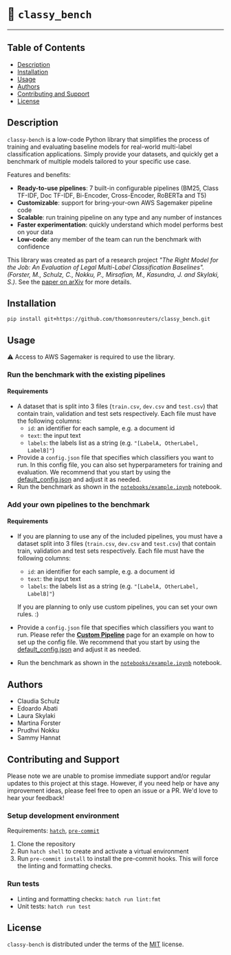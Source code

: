 # 🧪 `classy_bench`

-----

## Table of Contents

- [Description](#description)
- [Installation](#installation)
- [Usage](#usage)
- [Authors](#authors)
- [Contributing and Support](#contributing-and-support)
- [License](#license)

## Description

`classy-bench` is a low-code Python library that simplifies the process of training and evaluating baseline models for real-world multi-label classification applications. Simply provide your datasets, and quickly get a benchmark of multiple models tailored to your specific use case.

Features and benefits:

- **Ready-to-use pipelines**: 7 built-in configurable pipelines (BM25, Class TF-IDF, Doc TF-IDF, Bi-Encoder, Cross-Encoder, RoBERTa and T5)
- **Customizable**: support for bring-your-own AWS Sagemaker pipeline code
- **Scalable**: run training pipeline on any type and any number of instances
- **Faster experimentation**: quickly understand which model performs best on your data
- **Low-code**: any member of the team can run the benchmark with confidence

This library was created as part of a research project _"The Right Model for the Job: An Evaluation of Legal Multi-Label Classification Baselines". (Forster, M., Schulz, C., Nokku, P., Mirsafian, M., Kasundra, J. and Skylaki, S.)_. See the [paper on arXiv](https://arxiv.org/abs/2401.11852) for more details.

## Installation

```console
pip install git+https://github.com/thomsonreuters/classy_bench.git
```

## Usage

:warning: Access to AWS Sagemaker is required to use the library.

### Run the benchmark with the existing pipelines

#### Requirements

- A dataset that is split into 3 files (`train.csv`, `dev.csv` and `test.csv`) that contain train, validation and test sets respectively.
  Each file must have the following columns:
    - `id`: an identifier for each sample, e.g. a document id
    - `text`: the input text
    - `labels`: the labels list as a string (e.g. `"[LabelA, OtherLabel, LabelB]"`)
- Provide a `config.json` file that specifies which classifiers you want to run. In this config file, you can also set hyperparameters for training and evaluation.
  We recommend that you start by using the [default_config.json](https://github.com/thomsonreuters/classy_bench/blob/main/src/classy_bench/default_config.json) and adjust it as needed.
- Run the benchmark as shown in the [`notebooks/example.ipynb`](https://github.com/thomsonreuters/classy_bench/blob/main/notebooks/example.ipynb) notebook.

### Add your own pipelines to the benchmark

#### Requirements

- If you are planning to use any of the included pipelines, you must have a dataset split into 3 files (`train.csv`, `dev.csv` and `test.csv`) that contain train, validation and test sets respectively.
  Each file must have the following columns:
    - `id`: an identifier for each sample, e.g. a document id
    - `text`: the input text
    - `labels`: the labels list as a string (e.g. `"[LabelA, OtherLabel, LabelB]"`)

  If you are planning to only use custom pipelines, you can set your own rules. :)
- Provide a `config.json` file that specifies which classifiers you want to run. Please refer the [**Custom Pipeline**](https://github.com/thomsonreuters/classy_bench/wiki/Custom-Pipeline) page for an example on how to set up the config file. We recommend that you start by using the [default_config.json](https://github.com/thomsonreuters/classy_bench/blob/main/src/classy_bench/default_config.json) and adjust it as needed.
- Run the benchmark as shown in the [`notebooks/example.ipynb`](https://github.com/thomsonreuters/classy_bench/blob/main/notebooks/example.ipynb) notebook.

## Authors

- Claudia Schulz
- Edoardo Abati
- Laura Skylaki
- Martina Forster
- Prudhvi Nokku
- Sammy Hannat

## Contributing and Support

Please note we are unable to promise immediate support and/or regular updates to this project at this stage.
However, if you need help or have any improvement ideas, please feel free to open an issue or a PR. We'd love to hear your feedback!

### Setup development environment

Requirements: [`hatch`](https://hatch.pypa.io/latest/install/), [`pre-commit`](https://pre-commit.com/#install)

1. Clone the repository
1. Run `hatch shell` to create and activate a virtual environment
1. Run `pre-commit install` to install the pre-commit hooks. This will force the linting and formatting checks.

### Run tests

- Linting and formatting checks: `hatch run lint:fmt`
- Unit tests: `hatch run test`

## License

`classy-bench` is distributed under the terms of the [MIT](https://spdx.org/licenses/MIT.html) license.
